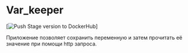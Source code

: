 # Var_keeper

[![Push Stage version to DockerHub](https://github.com/ilyas6954/var_keeper/actions/workflows/staging.yml/badge.svg)]

Приложение позволяет сохранить переменную и затем прочитать её значение при помощи http запроса.
